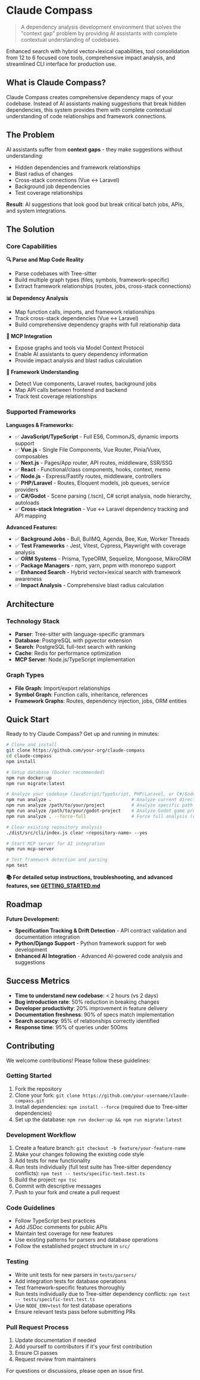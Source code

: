 # Claude Compass

> A dependency analysis development environment that solves the "context gap" problem by providing AI assistants with complete contextual understanding of codebases.

Enhanced search with hybrid vector+lexical capabilities, tool consolidation from 12 to 6 focused core tools, comprehensive impact analysis, and streamlined CLI interface for production use.

## What is Claude Compass?

Claude Compass creates comprehensive dependency maps of your codebase. Instead of AI assistants making suggestions that break hidden dependencies, this system provides them with complete contextual understanding of code relationships and framework connections.

## The Problem

AI assistants suffer from **context gaps** - they make suggestions without understanding:

- Hidden dependencies and framework relationships
- Blast radius of changes
- Cross-stack connections (Vue ↔ Laravel)
- Background job dependencies
- Test coverage relationships

**Result**: AI suggestions that look good but break critical batch jobs, APIs, and system integrations.

## The Solution

### Core Capabilities

**🔍 Parse and Map Code Reality**

- Parse codebases with Tree-sitter
- Build multiple graph types (files, symbols, framework-specific)
- Extract framework relationships (routes, jobs, cross-stack connections)

**📊 Dependency Analysis**

- Map function calls, imports, and framework relationships
- Track cross-stack dependencies (Vue ↔ Laravel)
- Build comprehensive dependency graphs with full relationship data

**🔌 MCP Integration**

- Expose graphs and tools via Model Context Protocol
- Enable AI assistants to query dependency information
- Provide impact analysis and blast radius calculation

**🔧 Framework Understanding**

- Detect Vue components, Laravel routes, background jobs
- Map API calls between frontend and backend
- Track test coverage relationships

### Supported Frameworks

**Languages & Frameworks:**

- ✅ **JavaScript/TypeScript** - Full ES6, CommonJS, dynamic imports support
- ✅ **Vue.js** - Single File Components, Vue Router, Pinia/Vuex, composables
- ✅ **Next.js** - Pages/App router, API routes, middleware, SSR/SSG
- ✅ **React** - Functional/class components, hooks, context, memo
- ✅ **Node.js** - Express/Fastify routes, middleware, controllers
- ✅ **PHP/Laravel** - Routes, Eloquent models, job queues, service providers
- ✅ **C#/Godot** - Scene parsing (.tscn), C# script analysis, node hierarchy, autoloads
- ✅ **Cross-stack Integration** - Vue ↔ Laravel dependency tracking and API mapping

**Advanced Features:**

- ✅ **Background Jobs** - Bull, BullMQ, Agenda, Bee, Kue, Worker Threads
- ✅ **Test Frameworks** - Jest, Vitest, Cypress, Playwright with coverage analysis
- ✅ **ORM Systems** - Prisma, TypeORM, Sequelize, Mongoose, MikroORM
- ✅ **Package Managers** - npm, yarn, pnpm with monorepo support
- ✅ **Enhanced Search** - Hybrid vector+lexical search with framework awareness
- ✅ **Impact Analysis** - Comprehensive blast radius calculation

## Architecture

### Technology Stack

- **Parser**: Tree-sitter with language-specific grammars
- **Database**: PostgreSQL with pgvector extension
- **Search**: PostgreSQL full-text search with ranking
- **Cache**: Redis for performance optimization
- **MCP Server**: Node.js/TypeScript implementation

### Graph Types

- **File Graph**: Import/export relationships
- **Symbol Graph**: Function calls, inheritance, references
- **Framework Graphs**: Routes, dependency injection, jobs, ORM entities

## Quick Start

Ready to try Claude Compass? Get up and running in minutes:

```bash
# Clone and install
git clone https://github.com/your-org/claude-compass
cd claude-compass
npm install

# Setup database (Docker recommended)
npm run docker:up
npm run migrate:latest

# Analyze your codebase (JavaScript/TypeScript, PHP/Laravel, or C#/Godot)
npm run analyze .                              # Analyze current directory
npm run analyze /path/to/your/project          # Analyze specific path
npm run analyze /path/to/your/godot-project    # Analyze Godot game project
npm run analyze . --force-full                 # Force full analysis (clears existing data)

# Clear existing repository analysis
./dist/src/cli/index.js clear <repository-name> --yes

# Start MCP server for AI integration
npm run mcp-server

# Test framework detection and parsing
npm test
```

**📚 For detailed setup instructions, troubleshooting, and advanced features, see [GETTING_STARTED.md](./GETTING_STARTED.md)**

## Roadmap

**Future Development:**

- **Specification Tracking & Drift Detection** - API contract validation and documentation integration
- **Python/Django Support** - Python framework support for web development
- **Enhanced AI Integration** - Advanced AI-powered code analysis and suggestions

## Success Metrics

- **Time to understand new codebase**: < 2 hours (vs 2 days)
- **Bug introduction rate**: 50% reduction in breaking changes
- **Developer productivity**: 20% improvement in feature delivery
- **Documentation freshness**: 90% of specs match implementation
- **Search accuracy**: 95% of relationships correctly identified
- **Response time**: 95% of queries under 500ms

## Contributing

We welcome contributions! Please follow these guidelines:

### Getting Started

1. Fork the repository
2. Clone your fork: `git clone https://github.com/your-username/claude-compass.git`
3. Install dependencies: `npm install --force` (required due to Tree-sitter dependencies)
4. Set up the database: `npm run docker:up && npm run migrate:latest`

### Development Workflow

1. Create a feature branch: `git checkout -b feature/your-feature-name`
2. Make your changes following the existing code style
3. Add tests for new functionality
4. Run tests individually (full test suite has Tree-sitter dependency conflicts): `npm test -- tests/specific-test.test.ts`
5. Build the project: `npx tsc`
6. Commit with descriptive messages
7. Push to your fork and create a pull request

### Code Guidelines

- Follow TypeScript best practices
- Add JSDoc comments for public APIs
- Maintain test coverage for new features
- Use existing patterns for parsers and database operations
- Follow the established project structure in `src/`

### Testing

- Write unit tests for new parsers in `tests/parsers/`
- Add integration tests for database operations
- Test framework-specific features thoroughly
- Run tests individually due to Tree-sitter dependency conflicts: `npm test -- tests/specific-test.test.ts`
- Use `NODE_ENV=test` for test database operations
- Ensure relevant tests pass before submitting PRs

### Pull Request Process

1. Update documentation if needed
2. Add yourself to contributors if it's your first contribution
3. Ensure CI passes
4. Request review from maintainers

For questions or discussions, please open an issue first.
